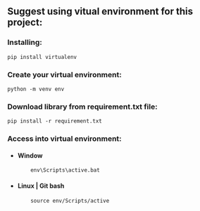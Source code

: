 ## Suggest using vitual environment for this project:

### Installing:
      
    pip install virtualenv

### Create your virtual environment:

    python -m venv env

### Download library from requirement.txt file:

    pip install -r requirement.txt

### Access into virtual environment:

- #### Window

          env\Scripts\active.bat

- #### Linux | Git bash

          source env/Scripts/active
